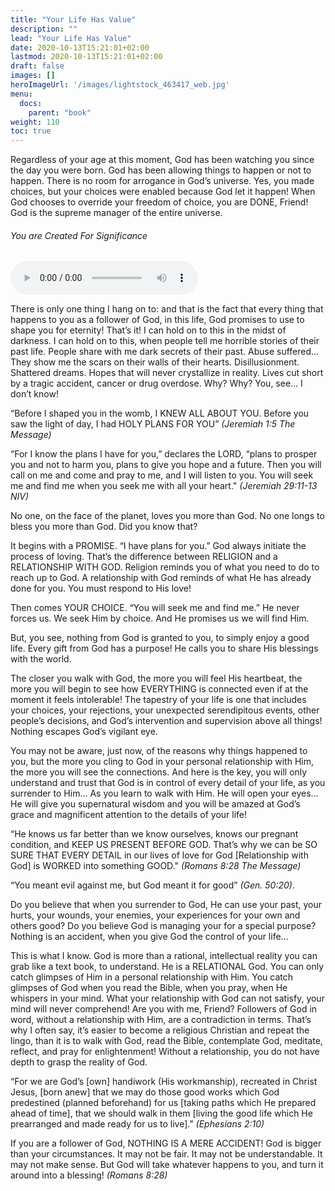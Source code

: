 ```yaml
---
title: "Your Life Has Value"
description: ""
lead: "Your Life Has Value"
date: 2020-10-13T15:21:01+02:00
lastmod: 2020-10-13T15:21:01+02:00
draft: false
images: []
heroImageUrl: '/images/lightstock_463417_web.jpg'
menu:
  docs:
    parent: "book"
weight: 110
toc: true
---
```


Regardless of your age at this moment, God has been watching you since the day you were born. God has been allowing things to happen or not to happen. There is no room for arrogance in God’s universe. Yes, you made choices, but your choices were enabled because God let it happen! When God chooses to override your freedom of choice, you are DONE, Friend! God is the supreme manager of the entire universe.

<div class="audio-player-box">
  <h6>You are Created For Significance</h6>
  <audio controls>
    <source src="https://www-jag-media.s3.us-east-2.amazonaws.com/Is-Jesus-Created-For-Significance-Ravi.mp3" type="audio/mpeg">
    Your browser does not support the audio element.
  </audio>
</div>

There is only one thing I hang on to: and that is the fact that every thing that happens to you as a follower of God, in this life, God promises to use to shape you for eternity! That’s it! I can hold on to this in the midst of darkness. I can hold on to this, when people tell me horrible stories of their past life. People share with me dark secrets of their past. Abuse suffered… They show me the scars on their walls of their hearts. Disillusionment. Shattered dreams. Hopes that will never crystallize in reality. Lives cut short by a tragic accident, cancer or drug overdose. Why? Why? You, see… I don’t know!

“Before I shaped you in the womb, I KNEW ALL ABOUT YOU. Before you saw the light of day, I had HOLY PLANS FOR YOU” *(Jeremiah 1:5 The Message)*

“For I know the plans I have for you,” declares the LORD, “plans to prosper you and not to harm you, plans to give you hope and a future. Then you will call on me and come and pray to me, and I will listen to you. You will seek me and find me when you seek me with all your heart." *(Jeremiah 29:11-13 NIV)*

No one, on the face of the planet, loves you more than God. No one longs to bless you more than God. Did you know that?

It begins with a PROMISE. “I have plans for you.” God always initiate the process of loving. That’s the difference between RELIGION and a RELATIONSHIP WITH GOD. Religion reminds you of what you need to do to reach up to God. A relationship with God reminds of what He has already done for you. You must respond to His love!

Then comes YOUR CHOICE. “You will seek me and find me.” He never forces us. We seek Him by choice. And He promises us we will find Him.

But, you see, nothing from God is granted to you, to simply enjoy a good life. Every gift from God has a purpose! He calls you to share His blessings with the world.

The closer you walk with God, the more you will feel His heartbeat, the more you will begin to see how EVERYTHING is connected even if at the moment it feels intolerable! The tapestry of your life is one that includes your choices, your rejections, your unexpected serendipitous events, other people’s decisions, and God’s intervention and supervision above all things! Nothing escapes God’s vigilant eye.

You may not be aware, just now, of the reasons why things happened to you, but the more you cling to God in your personal relationship with Him, the more you will see the connections. And here is the key, you will only understand and trust that God is in control of every detail of your life, as you surrender to Him… As you learn to walk with Him. He will open your eyes… He will give you supernatural wisdom and you will be amazed at God’s grace and magnificent attention to the details of your life!

“He knows us far better than we know ourselves, knows our pregnant condition, and KEEP US PRESENT BEFORE GOD. That’s why we can be SO SURE THAT EVERY DETAIL in our lives of love for God [Relationship with God] is WORKED into something GOOD." *(Romans 8:28 The Message)*

“You meant evil against me, but God meant it for good” *(Gen. 50:20)*.

Do you believe that when you surrender to God, He can use your past, your hurts, your wounds, your enemies, your experiences for your own and others good? Do you believe God is managing your for a special purpose? Nothing is an accident, when you give God the control of your life...

This is what I know. God is more than a rational, intellectual reality you can grab like a text book, to understand. He is a RELATIONAL God. You can only catch glimpses of Him in a personal relationship with Him. You catch glimpses of God when you read the Bible, when you pray, when He whispers in your mind. What your relationship with God can not satisfy, your mind will never comprehend! Are you with me, Friend? Followers of God in word, without a relationship with Him, are a contradiction in terms. That’s why I often say, it’s easier to become a religious Christian and repeat the lingo, than it is to walk with God, read the Bible, contemplate God, meditate, reflect, and pray for enlightenment! Without a relationship, you do not have depth to grasp the reality of God.

“For we are God’s [own] handiwork (His workmanship), recreated in Christ Jesus, [born anew] that we may do those good works which God predestined (planned beforehand) for us [taking paths which He prepared ahead of time], that we should walk in them [living the good life which He prearranged and made ready for us to live]." *(Ephesians 2:10)*

If you are a follower of God, NOTHING IS A MERE ACCIDENT! God is bigger than your circumstances. It may not be fair. It may not be understandable. It may not make sense. But God will take whatever happens to you, and turn it around into a blessing! *(Romans 8:28)*
